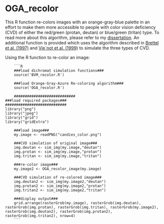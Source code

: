 # OGA_recolor
This R function re-colors images with an orange-gray-blue palette in an effort to make them more accessible to people with color vision deficiency (CVD) of either the red/green (protan, deutan) or blue/green (tritan) type.  To read more about this algorithm, please refer to my [dissertation](http://academicworks.cuny.edu/gc_etds/1243/).  An additional function is provided which uses the algorithm described in [Brettel et al. (1997)](http://vision.psychol.cam.ac.uk/jdmollon/papers/Dichromat_simulation.pdf) and [Vie´not et al. (1999)](http://vision.psychol.cam.ac.uk/jdmollon/papers/colourmaps.pdf)  to simulate the three types of CVD. 

Using the R function to re-color an image:

        ```R
        ###load dichromat simulation functions###
        source('BVM_recolor.R')
        
        ###load Orange-Gray-Azure Re-coloring algorithm###
        source('OGA_recolor.R')
        
        ############################
	###load required packages###
	############################
	library("png")
	library("jpeg")		
	library("grid")
	library("gridExtra")
        
        ###load image###
        my.image <- readPNG("candies_color.png")
        
        ###CVD simulation of original image###
        img.deutan <- sim_img(my.image,"deutan")
        img.protan <- sim_img(my.image,"protan")
        img.tritan <- sim_img(my.image,"tritan")

        ###re-color image###
        my.image2 <- OGA_recolor_image(my.image)
        
        ###CVD simulation of re-colored image###
        img.deutan2 <- sim_img(my.image2,"deutan")
        img.protan2 <- sim_img(my.image2,"protan")
        img.tritan2 <- sim_img(my.image2,"tritan")
        
        ###display output###
        grid.arrange(rasterGrob(my.image), rasterGrob(img.deutan), rasterGrob(img.protan), rasterGrob(img.tritan), rasterGrob(my.image2), rasterGrob(img.deutan2), rasterGrob(img.protan2), rasterGrob(img.tritan2), nrow=4)
        ```
